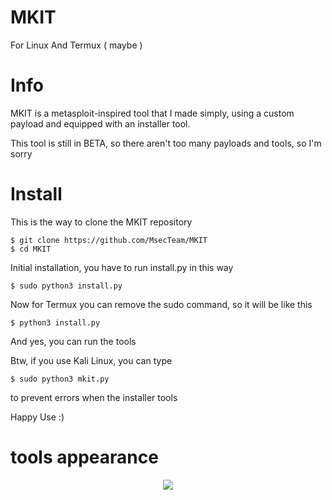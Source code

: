 # MKIT
For Linux And Termux ( maybe )

# Info 
MKIT is a metasploit-inspired tool that I made simply, using a custom payload and equipped with an installer tool.

This tool is still in BETA, so there aren't too many payloads and tools, so I'm sorry

# Install
This is the way to clone the MKIT repository
  ```
  $ git clone https://github.com/MsecTeam/MKIT
  $ cd MKIT
  ```
Initial installation, you have to run install.py in this way
  ```
  $ sudo python3 install.py
  ```
Now for Termux you can remove the sudo command, so it will be like this

  ```
  $ python3 install.py
  ```

And yes, you can run the tools

Btw, if you use Kali Linux, you can type
  ```
  $ sudo python3 mkit.py
  ```
to prevent errors when the installer tools

Happy Use :)

# tools appearance
<p align="center">
  <img src="https://j.top4top.io/p_26133zs7g1.png">
</p>

